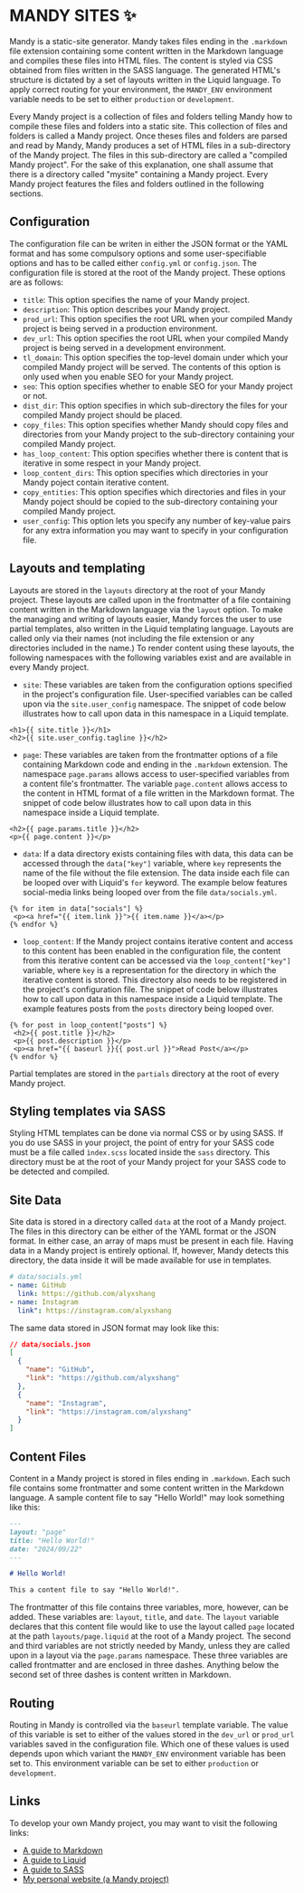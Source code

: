 # MANDY SITES :sparkles:

Mandy is a static-site generator. Mandy takes files ending in the `.markdown` file extension containing some content written in the Markdown language and compiles these files into HTML files. The content is styled via CSS obtained from files written in the SASS language. The generated HTML's structure is dictated by a set of layouts written in the Liquid language. To apply correct routing for your environment, the `MANDY_ENV` environment variable needs to be set to either `production` or `development`.

Every Mandy project is a collection of files and folders telling Mandy how to compile these files and folders into a static site. This collection of files and folders is called a Mandy project. Once theses files and folders are parsed and read by Mandy, Mandy produces a set of HTML files in a sub-directory of the Mandy project. The files in this sub-directory are called a "compiled Mandy project". For the sake of this explanation, one shall assume that there is a directory called "mysite" containing a Mandy project. Every Mandy project features the files and folders outlined in the following sections.

## Configuration

The configuration file can be writen in either the JSON format or the YAML format and has some compulsory options and some user-specifiable options and has to be called either `config.yml` or `config.json`. The configuration file is stored at the root of the Mandy project. These options are as follows:

- `title`: This option specifies the name of your Mandy project.
- `description`: This option describes your Mandy project.
- `prod_url`: This option specifies the root URL when your compiled Mandy project is being served in a production environment.
- `dev_url`: This option specifies the root URL when your compiled Mandy project is being served in a development environment.
- `tl_domain`: This option specifies the top-level domain under which your compiled Mandy project will be served. The contents of this option is only used when you enable SEO for your Mandy project.
- `seo`: This option specifies whether to enable SEO for your Mandy project or not.
- `dist_dir`: This option specifies in which sub-directory the files for your compiled Mandy project should be placed.
- `copy_files`: This option specifies whether Mandy should copy files and directories from your Mandy project to the sub-directory containing your compiled Mandy project.
- `has_loop_content`: This option specifies whether there is content that is iterative in some respect in your Mandy project.
- `loop_content_dirs`: This option specifies which directories in your Mandy poject contain iterative content.
- `copy_entities`: This option specifies which directories and files in your Mandy poject should be copied to the sub-directory containing your compiled Mandy project.
- `user_config`: This option lets you specify any number of key-value pairs for any extra information you may want to specify in your configuration file.

## Layouts and templating

Layouts are stored in the `layouts` directory at the root of your Mandy project. These layouts are called upon in the frontmatter of a file containing content written in the Markdown language via the `layout` option. To make the managing and writing of layouts easier, Mandy forces the user to use partial templates, also written in the Liquid templating language. Layouts are called only via their names (not including the file extension or any directories included in the name.) To render content using these layouts, the following namespaces with the following variables exist and are available in every Mandy project.

- `site`: These variables are taken from the configuration options specified in the project's configuration file. User-specified variables can be called upon via the `site.user_config` namespace. The snippet of code below illustrates how to call upon data in this namespace in a Liquid template.

```Liquid
<h1>{{ site.title }}</h1>
<h2>{{ site.user_config.tagline }}</h2>
```

- `page`: These variables are taken from the frontmatter options of a file containing Markdown code and ending in the `.markdown` extension. The namespace `page.params` allows access to user-specified variables from a content file's frontmatter. The variable `page.content` allows access to the content in HTML format of a file written in the Markdown format. The snippet of code below illustrates how to call upon data in this namespace inside a Liquid template.

```Liquid
<h2>{{ page.params.title }}</h2>
<p>{{ page.content }}</p>
```

- `data`: If a data directory exists containing files with data, this data can be accessed through the `data["key"]` variable, where `key` represents the name of the file without the file extension. The data inside each file can be looped over with Liquid's `for` keyword. The example below features social-media links being looped over from the file `data/socials.yml`.

```Liquid
{% for item in data["socials"] %}
 <p><a href="{{ item.link }}">{{ item.name }}</a></p>
{% endfor %}
```

- `loop_content`: If the Mandy project contains iterative content and access to this content has been enabled in the configuration file, the content from this iterative content can be accessed via the `loop_content["key"]` variable, where `key` is a representation for the directory in which the iterative content is stored. This directory also needs to be registered in the project's configuration file. The snippet of code below illustrates how to call upon data in this namespace inside a Liquid template. The example features posts from the `posts` directory being looped over.

```Liquid
{% for post in loop_content["posts"] %}
 <h2>{{ post.title }}</h2>
 <p>{{ post.description }}</p>
 <p><a href="{{ baseurl }}{{ post.url }}">Read Post</a></p>
{% endfor %}
```

Partial templates are stored in the `partials` directory at the root of every Mandy project.

## Styling templates via SASS

Styling HTML templates can be done via normal CSS or by using SASS. If you do use SASS in your project, the point of entry for your SASS code must be a file called `ìndex.scss` located inside the `sass` directory. This directory must be at the root of your Mandy project for your SASS code to be detected and compiled.

## Site Data

Site data is stored in a directory called `data` at the root of a Mandy project. The files in this directory can be either of the YAML format or the JSON format. In either case, an array of maps must be present in each file. Having data in a Mandy project is entirely optional. If, however, Mandy detects this directory, the data inside it will be made available for use in templates.

```YAML
# data/socials.yml
- name: GitHub
  link: https://github.com/alyxshang
- name: Instagram
  link": https://instagram.com/alyxshang
```

The same data stored in JSON format may look like this:

```JSON
// data/socials.json
[
  {
    "name": "GitHub",
    "link": "https://github.com/alyxshang"
  },
  {
    "name": "Instagram",
    "link": "https://instagram.com/alyxshang"
  }
]
```

## Content Files

Content in a Mandy project is stored in files ending in `.markdown`. Each such file contains some frontmatter and some content written in the Markdown language. A sample content file to say "Hello World!" may look something like this:

```Markdown
---
layout: "page"
title: "Hello World!"
date: "2024/09/22"
---

# Hello World!

This a content file to say "Hello World!".
```

The frontmatter of this file contains three variables, more, however, can be added. These variables are: `layout`, `title`, and `date`. The `layout` variable declares that this content file would like to use the layout called `page` located at the path `layouts/page.liquid` at the root of a Mandy project. The second and third variables are not strictly needed by Mandy, unless they are called upon in a layout via the `page.params` namespace. These three variables are called frontmatter and are enclosed in three dashes. Anything below the second set of three dashes is content written in Markdown.

## Routing

Routing in Mandy is controlled via the `baseurl` template variable. The value of this variable is set to either of the values stored in the `dev_url` or `prod_url` variables saved in the configuration file. Which one of these values is used depends upon which variant the `MANDY_ENV` environment variable has been set to. This environment variable can be set to either `production` or `development`.

## Links

To develop your own Mandy project, you may want to visit the following links:

- [A guide to Markdown](https://www.markdownguide.org/)
- [A guide to Liquid](https://shopify.github.io/liquid/basics/introduction/)
- [A guide to SASS](https://www.youtube.com/watch?v=BEdCOvJ5RY4)
- [My personal website (a Mandy project)](https://github.com/alyxshang/alyxshang.github.io)